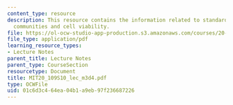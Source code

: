 ```yaml
---
content_type: resource
description: This resource contains the information related to standards in scientific
  communities and cell viability.
file: https://ol-ocw-studio-app-production.s3.amazonaws.com/courses/20-109-laboratory-fundamentals-in-biological-engineering-spring-2010/01c6d3c464ea04b1a9eb97f236687226_MIT20_109S10_lec_m3d4.pdf
file_type: application/pdf
learning_resource_types:
- Lecture Notes
parent_title: Lecture Notes
parent_type: CourseSection
resourcetype: Document
title: MIT20_109S10_lec_m3d4.pdf
type: OCWFile
uid: 01c6d3c4-64ea-04b1-a9eb-97f236687226
---
```

